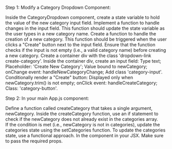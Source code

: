 Step 1: Modify a Category Dropdown Component:

Inside the CategoryDropdown component, create a state variable to hold the value of the new category input field.
Implement a function to handle changes in the input field. This function should update the state variable as the user types in a new category name.
Create a function to handle the creation of a new category. This function should be triggered when the user clicks a "Create" button next to the input field.
Ensure that the function checks if the input is not empty (i.e., a valid category name) before creating a new category.
Create a container div with the class 'dropdown-link create-category'.
Inside the container div, create an input field: Type text; Placeholder: 'Create New Category'; Value bound to newCategory; onChange event: handleNewCategoryChange; Add class 'category-input'.
Conditionally render a "Create" button: Displayed only when newCategory.trim() is not empty; onClick event: handleCreateCategory;  Class: 'category-button'.

Step 2: In your main App.js component:

Define a function called createCategory that takes a single argument, newCategory.
Inside the createCategory function, use an if statement to check if the newCategory does not already exist in the categories array.  
If the condition is met (i.e., newCategory is not in categories), update the categories state using the setCategories function.
To update the categories state, use a functional approach.
In the <CategoryDropdown> component in your JSX. Make sure to pass the required props.
